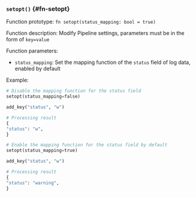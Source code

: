 ### `setopt()` {#fn-setopt}

Function prototype: `fn setopt(status_mapping: bool = true)`

Function description: Modify Pipeline settings, parameters must be in the form of `key=value`

Function parameters:

- `status_mapping`: Set the mapping function of the `status` field of log data, enabled by default

Example:

```py
# Disable the mapping function for the status field
setopt(status_mapping=false)

add_key("status", "w")

# Processing result
{
"status": "w",
}
```

```py
# Enable the mapping function for the status field by default
setopt(status_mapping=true)

add_key("status", "w")

# Processing result
{
"status": "warning",
}
```
